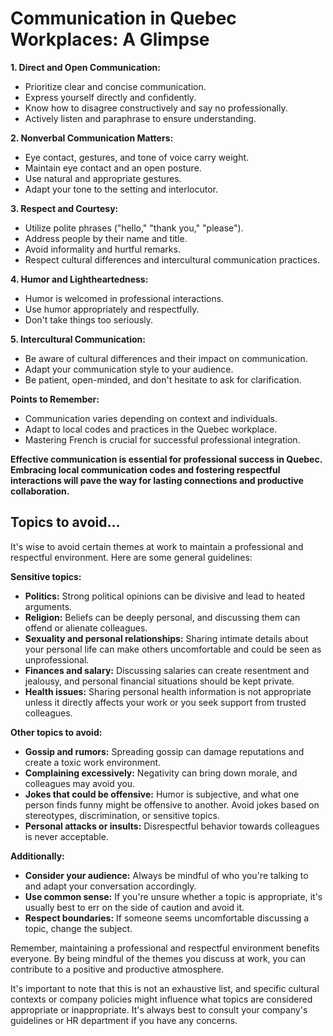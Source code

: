 # Communication in Quebec Workplaces: A Glimpse

**1. Direct and Open Communication:**

* Prioritize clear and concise communication.
* Express yourself directly and confidently.
* Know how to disagree constructively and say no professionally.
* Actively listen and paraphrase to ensure understanding.

**2. Nonverbal Communication Matters:**

* Eye contact, gestures, and tone of voice carry weight.
* Maintain eye contact and an open posture.
* Use natural and appropriate gestures.
* Adapt your tone to the setting and interlocutor.

**3. Respect and Courtesy:**

* Utilize polite phrases ("hello," "thank you," "please").
* Address people by their name and title.
* Avoid informality and hurtful remarks.
* Respect cultural differences and intercultural communication practices.

**4. Humor and Lightheartedness:**

* Humor is welcomed in professional interactions.
* Use humor appropriately and respectfully.
* Don't take things too seriously.

**5. Intercultural Communication:**

* Be aware of cultural differences and their impact on communication.
* Adapt your communication style to your audience.
* Be patient, open-minded, and don't hesitate to ask for clarification.

**Points to Remember:**

* Communication varies depending on context and individuals.
* Adapt to local codes and practices in the Quebec workplace.
* Mastering French is crucial for successful professional integration.

**Effective communication is essential for professional success in Quebec. Embracing local communication codes and fostering respectful interactions will pave the way for lasting connections and productive collaboration.**

## Topics to avoid...

It's wise to avoid certain themes at work to maintain a professional and respectful environment. Here are some general guidelines:

**Sensitive topics:**

* **Politics:** Strong political opinions can be divisive and lead to heated arguments.
* **Religion:** Beliefs can be deeply personal, and discussing them can offend or alienate colleagues.
* **Sexuality and personal relationships:** Sharing intimate details about your personal life can make others uncomfortable and could be seen as unprofessional.
* **Finances and salary:** Discussing salaries can create resentment and jealousy, and personal financial situations should be kept private.
* **Health issues:** Sharing personal health information is not appropriate unless it directly affects your work or you seek support from trusted colleagues.

**Other topics to avoid:**

* **Gossip and rumors:** Spreading gossip can damage reputations and create a toxic work environment.
* **Complaining excessively:** Negativity can bring down morale, and colleagues may avoid you.
* **Jokes that could be offensive:** Humor is subjective, and what one person finds funny might be offensive to another. Avoid jokes based on stereotypes, discrimination, or sensitive topics.
* **Personal attacks or insults:** Disrespectful behavior towards colleagues is never acceptable.

**Additionally:**

* **Consider your audience:** Always be mindful of who you're talking to and adapt your conversation accordingly.
* **Use common sense:** If you're unsure whether a topic is appropriate, it's usually best to err on the side of caution and avoid it.
* **Respect boundaries:** If someone seems uncomfortable discussing a topic, change the subject.

Remember, maintaining a professional and respectful environment benefits everyone. By being mindful of the themes you discuss at work, you can contribute to a positive and productive atmosphere.

It's important to note that this is not an exhaustive list, and specific cultural contexts or company policies might influence what topics are considered appropriate or inappropriate. It's always best to consult your company's guidelines or HR department if you have any concerns.
